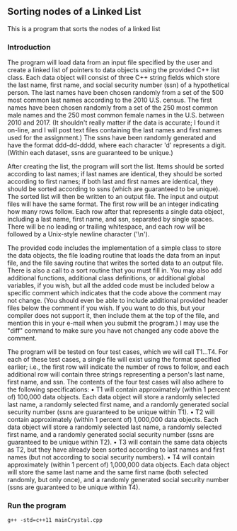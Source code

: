 ## Sorting nodes of a Linked List
This is a program that sorts the nodes of a linked list

### Introduction
The program will load data from an input file specified by the user and create a linked list of pointers to data objects using the provided C++ list class. Each data object will consist of three C++ string fields which store the last name, first name, and social security number (ssn) of a hypothetical person. The last names have been chosen randomly from a set of the 500 most common last names according to the 2010 U.S. census. The first names have been chosen randomly from a set of the 250 most common male names and the 250 most common female names in the U.S. between 2010 and 2017. (It shouldn't really matter if the data is accurate; I found it on-line, and I will post text files containing the last names and first names used for the assignment.) The ssns have been randomly generated and have the format ddd-dd-dddd, where each character 'd' represents a digit. (Within each dataset, ssns are guaranteed to be unique.)

After creating the list, the program will sort the list. Items should be sorted according to last names; if last names are identical, they should be sorted according to first names; if both last and first names are identical, they should be sorted according to ssns (which are guaranteed to be unique). The sorted list will then be written to an output file. The input and output files will have the same format. The first row will be an integer indicating how many rows follow. Each row after that represents a single data object, including a last name, first name, and ssn, separated by single spaces. There will be no leading or trailing whitespace, and each row will be followed by a Unix-style newline character ('\n').

The provided code includes the implementation of a simple class to store the data objects, the file loading routine that loads the data from an input file, and the file saving routine that writes the sorted data to an output file. There is also a call to a sort routine that you must fill in. You may also add additional functions, additional class definitions, or additional global variables, if you wish, but all the added code must be included below a specific comment which indicates that the code above the comment may not change. (You should even be able to include additional provided header files below the comment if you wish. If you want to do this, but your compiler does not support it, then include them at the top of the file, and mention this in your e-mail when you submit the program.) I may use the "diff" command to make sure you have not changed any code above the comment.

The program will be tested on four test cases, which we will call T1…T4. For each of these test cases, a single file will exist using the format specified earlier; i.e., the first row will indicate the number of rows to follow, and each additional row will contain three strings representing a person's last name, first name, and ssn. The contents of the four test cases will also adhere to the following specifications:
•	T1 will contain approximately (within 1 percent of) 100,000 data objects. Each data object will store a randomly selected last name, a randomly selected first name, and a randomly generated social security number (ssns are guaranteed to be unique within T1).
•	T2 will contain approximately (within 1 percent of) 1,000,000 data objects. Each data object will store a randomly selected last name, a randomly selected first name, and a randomly generated social security number (ssns are guaranteed to be unique within T2).
•	T3 will contain the same data objects as T2, but they have already been sorted according to last names and first names (but not according to social security numbers).
•	T4 will contain approximately (within 1 percent of) 1,000,000 data objects. Each data object will store the same last name and the same first name (both selected randomly, but only once), and a randomly generated social security number (ssns are guaranteed to be unique within T4).

### Run the program
```
g++ -std=c++11 mainCrystal.cpp
```
